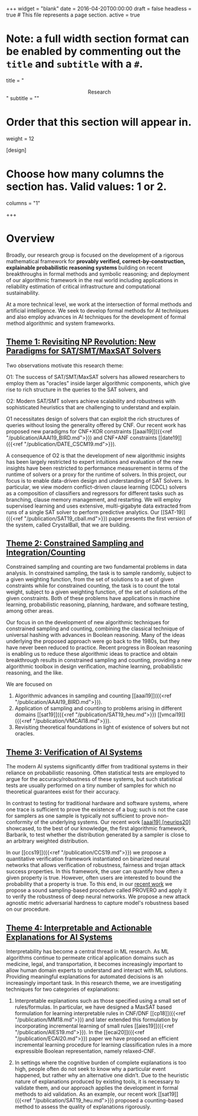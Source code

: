 +++
widget = "blank"
date = 2016-04-20T00:00:00
draft = false
headless = true  # This file represents a page section.
active = true


# Note: a full width section format can be enabled by commenting out the `title` and `subtitle` with a `#`.
title = "<center>Research</center>"
subtitle = ""

# Order that this section will appear in.
weight = 12

[design]
  # Choose how many columns the section has. Valid values: 1 or 2.
  columns = "1"

+++

# __Overview__

Broadly, our research group is focused on the development of a rigorous
mathematical framework for <b> provably verified, correct-by-construction,
explainable probabilistic reasoning systems </b> building on recent
breakthroughs in formal methods and symbolic reasoning; and deployment of our
algorithmic framework in the real world including applications in reliability
estimation of critical infrastructure and computational sustainability.

At a more technical level, we work at the intersection of formal methods and
artificial intelligence. We seek to develop formal methods for AI techniques and
also employ advances in AI techniques for the development of formal method
algorithmic and system frameworks.


## <u> Theme 1: Revisiting NP Revolution: New Paradigms for SAT/SMT/MaxSAT Solvers </u>

Two observations motivate this research theme:

O1: The success of SAT/SMT/MaxSAT solvers has allowed researchers to employ them
as "oracles" inside larger algorithmic components, which give rise to rich
structure in the queries to the SAT solvers, and

O2: Modern SAT/SMT solvers achieve scalability and robustness with sophisticated
heuristics that are challenging to understand and explain.

O1 necessitates design of solvers that can exploit the rich structures of
queries without losing the generality offered by CNF. Our recent work has
proposed new paradigms for CNF+XOR constraints [[aaai19]]({{<ref
"/publication/AAAI19_BIRD.md">}}) and CNF+ANF constraints [[date19]]({{<ref
"/publication/DATE_CSCM19.md">}}).

A consequence of O2 is that the development of new algorithmic insights has been
largely restricted to expert intuitions and evaluation of the new insights have
been restricted to performance measurement in terms of the runtime of solvers or
a proxy for the runtime of solvers. In this project, our focus is to enable
data-driven design and understanding of SAT Solvers. In particular, we view
modern conflict-driven clause learning (CDCL) solvers as a composition of
classifiers and regressors for different tasks such as branching, clause memory
management, and restarting. We will employ supervised learning and uses
extensive, multi-gigabyte data extracted from runs of a single SAT solver to
perform predictive analytics. Our [[SAT-19]]({{<ref
"/publication/SAT19_cball.md">}}) paper presents the first version of the
system, called CrystalBall, that we are building.



## <u> Theme 2: Constrained Sampling and Integration/Counting </u>

Constrained sampling and counting are two fundamental problems in data analysis.
In constrained sampling, the task is to sample randomly, subject to a given
weighting function, from the set of solutions to a set of given constraints
while for constrained counting, the task is to count the total weight, subject
to a given weighting function, of the set of solutions of the given constraints.
Both of these problems have applications in machine learning, probabilistic
reasoning, planning, hardware, and software testing, among other areas.

Our focus in on the development of new algorithmic techniques for constrained
sampling and counting, combining the classical technique of universal hashing
with advances in Boolean reasoning. Many of the ideas underlying the proposed
approach were go back to the 1980s, but they have never been reduced to
practice. Recent progress in Boolean reasoning is enabling us to reduce these
algorithmic ideas to practice and obtain breakthrough results in constrained
sampling and counting, providing a new algorithmic toolbox in design
verification, machine learning, probabilistic reasoning, and the like.

We are focused on

1. Algorithmic advances in sampling and counting [[aaai19]]({{<ref
   "/publication/AAAI19_BIRD.md">}}).
2. Application of sampling and counting to problems arising in different domains
   [[sat19]]({{<ref "/publication/SAT19_heu.md">}}) [[vmcai19]]({{<ref
   "/publication/VMCAI18.md">}}).
3. Revisiting theoretical foundations in light of existence of solvers but not
   oracles.


## <u> Theme 3: Verification of AI Systems </u>


The modern AI systems significantly differ from traditional systems in
their reliance on probabilistic reasoning.  Often statistical tests are
employed to argue for the accuracy/robustness of these systems, but such
statistical tests are usually performed on a tiny number of samples for
which no theoretical guarantees exist for their accuracy.

In contrast to testing for traditional hardware and software systems, where one trace is sufficient to prove the existence of a bug; such is not the case for samplers as one sample is typically not sufficient to prove non-conformity of the underlying systems. Our recent work [[aaai19]]({{<ref"/publication/AAAI19_testing.md">}}),[[neurips20]]({{<ref"https://meelgroup.github.io/publication/neurips20_testing">}}) showcased, to the best of our knowledge, the first algorithmic framework, Barbarik, to test whether the distribution generated by a sampler is close to an arbitrary weighted distribution.

In our [[ccs19]]({{<ref "/publication/CCS19.md">}}) we propose a quantitative
verification framework instantiated on binarized neural networks that allows
verification of robustness, fairness and trojan attack success properties. In
this framework, the user can quantify how often a given property is true.
However, often users are interested to bound the probability that a property is
true. To this end, in our [recent work](https://arxiv.org/abs/2002.06864) we propose a sound sampling-based
procedure called PROVERO and apply it to verify the robustness of deep neural
networks. We propose a new attack agnostic metric adversarial hardness to
capture model's robustness based on our procedure.


## <u> Theme 4: Interpretable and Actionable Explanations for AI Systems </u>

Interpretability has become a central thread in ML research. As ML algorithms
continue to permeate critical application domains such as medicine, legal, and
transportation, it becomes increasingly important to allow human domain experts
to understand and interact with ML solutions. Providing meaningful explanations
for automated decisions is an increasingly important task. In this research
theme, we are investigating techniques for two categories of explanations:

1. Interpretable explanations such as those specified using a small set of
   rules/formulas. In particular, we have designed a MaxSAT based formulation
   for learning interpretable rules in CNF/DNF [[cp18]]({{<ref
   "/publication/MM18.md">}}) and later extended this formulation by
   incorporating incremental learning of small rules [[aies19]]({{<ref
   "/publication/AIES19.md">}}). In the [[ecai20]]({{<ref
   "/publication/ECAI20.md">}}) paper we have proposed an efficient incremental
   learning procedure for learning classification rules in a more expressible
   Boolean representation, namely relaxed-CNF.


2. In settings where the cognitive burden of complete explanations is too high,
   people often do not seek to know why a particular event happened, but rather
   why an alternative one didn’t. Due to the heuristic nature of explanations
   produced by existing tools, it is necessary to validate them, and our
   approach applies the development in formal methods to aid validation. As an
   example, our recent work [[sat19]]({{<ref "/publication/SAT19_heu.md">}})
   proposed a counting-based method to assess the quality of explanations
   rigorously.

